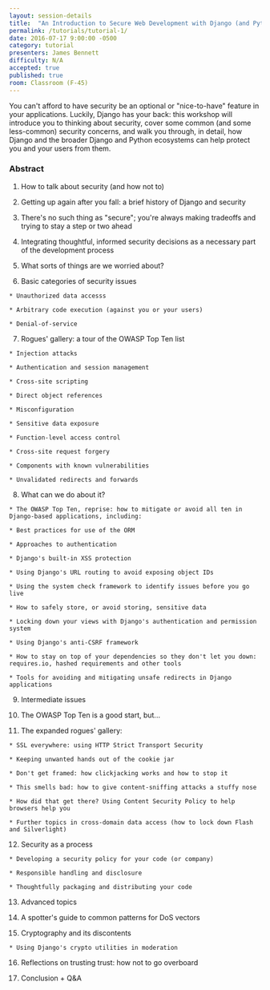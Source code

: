 ```yaml
---
layout: session-details
title:  "An Introduction to Secure Web Development with Django (and Python!)"
permalink: /tutorials/tutorial-1/
date: 2016-07-17 9:00:00 -0500
category: tutorial
presenters: James Bennett
difficulty: N/A
accepted: true
published: true
room: Classroom (F-45)
---
```

You can't afford to have security be an optional or "nice-to-have" feature in
your applications. Luckily, Django has your back: this workshop will introduce
you to thinking about security, cover some common (and some less-common)
security concerns, and walk you through, in detail, how Django and the broader
Django and Python ecosystems can help protect you and your users from them.

### Abstract

  1. How to talk about security (and how not to)

  2. Getting up again after you fall: a brief history of Django and security

  3. There's no such thing as "secure"; you're always making tradeoffs and trying to stay a step or two ahead

  4. Integrating thoughtful, informed security decisions as a necessary part of the development process

  5. What sorts of things are we worried about?

  6. Basic categories of security issues

    * Unauthorized data accesss

    * Arbitrary code execution (against you or your users)

    * Denial-of-service

  7. Rogues' gallery: a tour of the OWASP Top Ten list

    * Injection attacks

    * Authentication and session management

    * Cross-site scripting

    * Direct object references

    * Misconfiguration

    * Sensitive data exposure

    * Function-level access control

    * Cross-site request forgery

    * Components with known vulnerabilities

    * Unvalidated redirects and forwards

  8. What can we do about it?

    * The OWASP Top Ten, reprise: how to mitigate or avoid all ten in Django-based applications, including:

    * Best practices for use of the ORM

    * Approaches to authentication

    * Django's built-in XSS protection

    * Using Django's URL routing to avoid exposing object IDs

    * Using the system check framework to identify issues before you go live

    * How to safely store, or avoid storing, sensitive data

    * Locking down your views with Django's authentication and permission system

    * Using Django's anti-CSRF framework

    * How to stay on top of your dependencies so they don't let you down: requires.io, hashed requirements and other tools

    * Tools for avoiding and mitigating unsafe redirects in Django applications

  9. Intermediate issues

  10. The OWASP Top Ten is a good start, but...

  11. The expanded rogues' gallery:

    * SSL everywhere: using HTTP Strict Transport Security

    * Keeping unwanted hands out of the cookie jar

    * Don't get framed: how clickjacking works and how to stop it

    * This smells bad: how to give content-sniffing attacks a stuffy nose

    * How did that get there? Using Content Security Policy to help browsers help you

    * Further topics in cross-domain data access (how to lock down Flash and Silverlight)

  12. Security as a process

    * Developing a security policy for your code (or company)

    * Responsible handling and disclosure

    * Thoughtfully packaging and distributing your code

  13. Advanced topics

  14. A spotter's guide to common patterns for DoS vectors

  15. Cryptography and its discontents

    * Using Django's crypto utilities in moderation
  16. Reflections on trusting trust: how not to go overboard

  17. Conclusion + Q&amp;A

